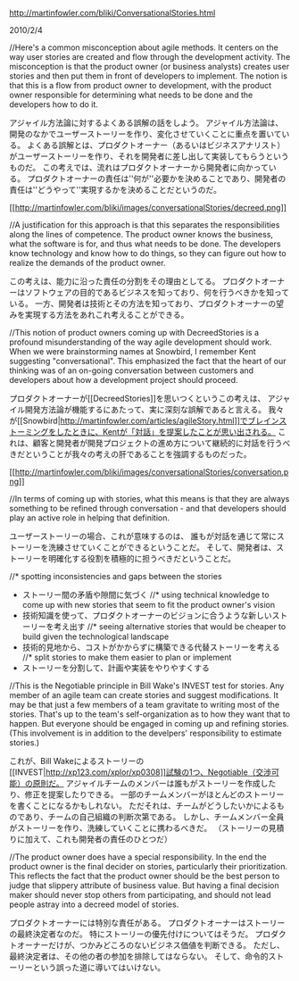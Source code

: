 http://martinfowler.com/bliki/ConversationalStories.html

2010/2/4

//Here's a common misconception about agile methods. It centers on the way user stories are created and flow through the development activity. The misconception is that the product owner (or business analysts) creates user stories and then put them in front of developers to implement. The notion is that this is a flow from product owner to development, with the product owner responsible for determining what needs to be done and the developers how to do it.

アジャイル方法論に対するよくある誤解の話をしよう。
アジャイル方法論は、開発のなかでユーザーストーリーを作り、変化させていくことに重点を置いている。
よくある誤解とは、プロダクトオーナー（あるいはビジネスアナリスト）がユーザーストーリーを作り、それを開発者に差し出して実装してもらうというものだ。
この考えでは、流れはプロダクトオーナーから開発者に向かっている。
プロダクトオーナーの責任は''何が''必要かを決めることであり、開発者の責任は''どうやって''実現するかを決めることだというのだ。

[[http://martinfowler.com/bliki/images/conversationalStories/decreed.png]]

//A justification for this approach is that this separates the responsibilities along the lines of competence. The product owner knows the business, what the software is for, and thus what needs to be done. The developers know technology and know how to do things, so they can figure out how to realize the demands of the product owner.

この考えは、能力に沿った責任の分割をその理由としてる。
プロダクトオーナーはソフトウェアの目的であるビジネスを知っており、何を行うべきかを知っている。
一方、開発者は技術とその方法を知っており、プロダクトオーナーの望みを実現する方法をあれこれ考えることができる。

//This notion of product owners coming up with DecreedStories is a profound misunderstanding of the way agile development should work. When we were brainstorming names at Snowbird, I remember Kent suggesting "conversational". This emphasized the fact that the heart of our thinking was of an on-going conversation between customers and developers about how a development project should proceed.

プロダクトオーナーが[[DecreedStories]]を思いつくというこの考えは、
アジャイル開発方法論が機能するにあたって、実に深刻な誤解であると言える。
我々が[[Snowbird|http://martinfowler.com/articles/agileStory.html]]でブレインストーミングをしたときに、Kentが「対話」を提案したことが思い出される。
これは、顧客と開発者が開発プロジェクトの進め方について継続的に対話を行うべきだということが我々の考えの肝であることを強調するものだった。

[[http://martinfowler.com/bliki/images/conversationalStories/conversation.png]]

//In terms of coming up with stories, what this means is that they are always something to be refined through conversation - and that developers should play an active role in helping that definition.

ユーザーストーリーの場合、これが意味するのは、
誰もが対話を通じて常にストーリーを洗練させていくことができるということだ。
そして、開発者は、ストーリーを明確化する役割を積極的に担うべきだということだ。

//* spotting inconsistencies and gaps between the stories
* ストーリー間の矛盾や隙間に気づく
//* using technical knowledge to come up with new stories that seem to fit the product owner's vision
* 技術知識を使って、プロダクトオーナーのビジョンに合うような新しいストーリーを考え出す
//* seeing alternative stories that would be cheaper to build given the technological landscape
* 技術的見地から、コストがかからずに構築できる代替ストーリーを考える
//* split stories to make them easier to plan or implement
* ストーリーを分割して、計画や実装をやりやすくする

//This is the Negotiable principle in Bill Wake's INVEST test for stories. Any member of an agile team can create stories and suggest modifications. It may be that just a few members of a team gravitate to writing most of the stories. That's up to the team's self-organization as to how they want that to happen. But everyone should be engaged in coming up and refining stories. (This involvement is in addition to the develpers' responsibility to estimate stories.)

これが、Bill Wakeによるストーリーの[[INVEST|http://xp123.com/xplor/xp0308]]試験の1つ、Negotiable（交渉可能）の原則だ。
アジャイルチームのメンバーは誰もがストーリーを作成したり、修正を提案したりできる。
一部のチームメンバーがほとんどのストーリーを書くことになるかもしれない。
ただそれは、チームがどうしたいかによるものであり、チームの自己組織の判断次第である。
しかし、チームメンバー全員がストーリーを作り、洗練していくことに携わるべきだ。
（ストーリーの見積りに加えて、これも開発者の責任のひとつだ）

//The product owner does have a special responsibility. In the end the product owner is the final decider on stories, particularly their prioritization. This reflects the fact that the product owner should be the best person to judge that slippery attribute of business value. But having a final decision maker should never stop others from participating, and should not lead people astray into a decreed model of stories.

プロダクトオーナーには特別な責任がある。
プロダクトオーナーはストーリーの最終決定者なのだ。
特にストーリーの優先付けについてはそうだ。
プロダクトオーナーだけが、つかみどころのないビジネス価値を判断できる。
ただし、最終決定者は、その他の者の参加を排除してはならない。
そして、命令的ストーリーという誤った道に導いてはいけない。
